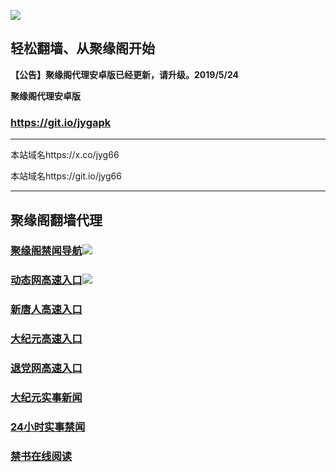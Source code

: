 ![](https://raw.githubusercontent.com/hao369/a/master/j.jpg)



## 轻松翻墙、从聚缘阁开始



**【公告】聚缘阁代理安卓版已经更新，请升级。2019/5/24**

 
**聚缘阁代理安卓版**
### https://git.io/jygapk  

***

本站域名https://x.co/jyg66 

本站域名https://git.io/jyg66



***




## 聚缘阁翻墙代理 



### [聚缘阁禁闻导航](https://66y.ferhrd.tk/)![](https://tup.vraet.cf/jyg.gif)

### [动态网高速入口](https://66y.ferhrd.tk/?id=2)![](https://tup.vraet.cf/jygdl.gif)


### [新唐人高速入口](https://66y.ferhrd.tk/?id=5)

### [大纪元高速入口](https://66y.ferhrd.tk/?id=7)

### [退党网高速入口](https://66y.ferhrd.tk/?id=8)






### [大纪元实事新闻](https://git.io/fjmgE)

### [24小时实事禁闻](https://git.io/fj3Go)

### [禁书在线阅读](https://git.io/fjJ5Z)






